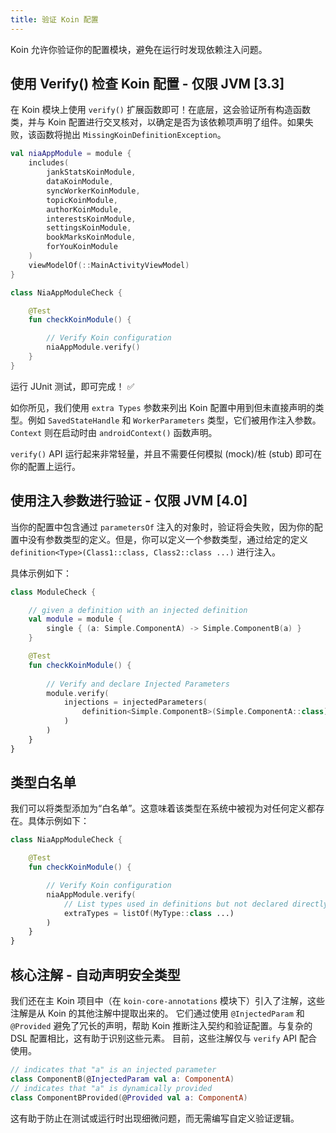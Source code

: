 ```yaml
---
title: 验证 Koin 配置
---
```


Koin 允许你验证你的配置模块，避免在运行时发现依赖注入问题。

## 使用 Verify() 检查 Koin 配置 - 仅限 JVM [3.3]

在 Koin 模块上使用 `verify()` 扩展函数即可！在底层，这会验证所有构造函数类，并与 Koin 配置进行交叉核对，以确定是否为该依赖项声明了组件。如果失败，该函数将抛出 `MissingKoinDefinitionException`。

```kotlin
val niaAppModule = module {
    includes(
        jankStatsKoinModule,
        dataKoinModule,
        syncWorkerKoinModule,
        topicKoinModule,
        authorKoinModule,
        interestsKoinModule,
        settingsKoinModule,
        bookMarksKoinModule,
        forYouKoinModule
    )
    viewModelOf(::MainActivityViewModel)
}
```

```kotlin
class NiaAppModuleCheck {

    @Test
    fun checkKoinModule() {

        // Verify Koin configuration
        niaAppModule.verify()
    }
}
```

运行 JUnit 测试，即可完成！ ✅

如你所见，我们使用 `extra Types` 参数来列出 Koin 配置中用到但未直接声明的类型。例如 `SavedStateHandle` 和 `WorkerParameters` 类型，它们被用作注入参数。`Context` 则在启动时由 `androidContext()` 函数声明。

`verify()` API 运行起来非常轻量，并且不需要任何模拟 (mock)/桩 (stub) 即可在你的配置上运行。

## 使用注入参数进行验证 - 仅限 JVM [4.0]

当你的配置中包含通过 `parametersOf` 注入的对象时，验证将会失败，因为你的配置中没有参数类型的定义。但是，你可以定义一个参数类型，通过给定的定义 `definition<Type>(Class1::class, Class2::class ...)` 进行注入。

具体示例如下：

```kotlin
class ModuleCheck {

    // given a definition with an injected definition
    val module = module {
        single { (a: Simple.ComponentA) -> Simple.ComponentB(a) }
    }

    @Test
    fun checkKoinModule() {
        
        // Verify and declare Injected Parameters
        module.verify(
            injections = injectedParameters(
                definition<Simple.ComponentB>(Simple.ComponentA::class)
            )
        )
    }
}
```

## 类型白名单

我们可以将类型添加为“白名单”。这意味着该类型在系统中被视为对任何定义都存在。具体示例如下：

```kotlin
class NiaAppModuleCheck {

    @Test
    fun checkKoinModule() {

        // Verify Koin configuration
        niaAppModule.verify(
            // List types used in definitions but not declared directly (like parameter injection)
            extraTypes = listOf(MyType::class ...)
        )
    }
}
```

## 核心注解 - 自动声明安全类型

我们还在主 Koin 项目中（在 `koin-core-annotations` 模块下）引入了注解，这些注解是从 Koin 的其他注解中提取出来的。
它们通过使用 `@InjectedParam` 和 `@Provided` 避免了冗长的声明，帮助 Koin 推断注入契约和验证配置。与复杂的 DSL 配置相比，这有助于识别这些元素。
目前，这些注解仅与 `verify` API 配合使用。

```kotlin
// indicates that "a" is an injected parameter
class ComponentB(@InjectedParam val a: ComponentA)
// indicates that "a" is dynamically provided
class ComponentBProvided(@Provided val a: ComponentA)
```

这有助于防止在测试或运行时出现细微问题，而无需编写自定义验证逻辑。